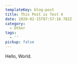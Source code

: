 ```yaml
---
templateKey: blog-post
title: This Post is Test 4
date: 2020-02-15T07:57:18.782Z
category:
  - Other
tags:
  - ''
pickup: false
---
```

Hello, World.
